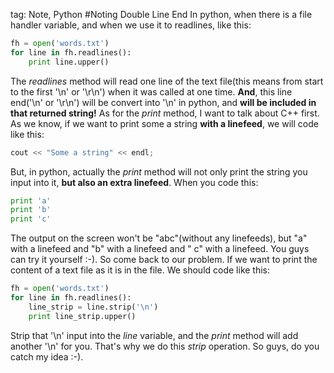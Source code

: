 tag: Note, Python
#Noting Double Line End
In python, when there is a file handler variable, and when we use it to readlines, like this:
```python
fh = open('words.txt')
for line in fh.readlines():
    print line.upper()
```
The *readlines* method will read one line of the text file(this means from start to the first '\n' or '\r\n') when it was called at one time. **And**, this line end('\n' or '\r\n') will be convert into '\n' in python, and **will
be included in that returned string!**
As for the *print* method, I want to talk about C++ first.
As we know, if we want to print some a string **with a linefeed**, we will code like this:
```c
cout << "Some a string" << endl;
```
But, in python, actually the *print* method will not only print the string you input into it, **but also an extra linefeed**.
When you code this:
```python
print 'a'
print 'b'
print 'c'
```
The output on the screen won't be "abc"(without any linefeeds), but "a" with a linefeed and "b" with a linefeed and " c" with a linefeed.
You guys can try it yourself :-).
So come back to our problem. If we want to print the content of a text file as it is in the file. We should code like this:
```python
fh = open('words.txt')
for line in fh.readlines():
    line_strip = line.strip('\n')
    print line_strip.upper()
```
  Strip that '\n' input into the *line* variable, and the *print* method will add another '\n' for you. That's why we do this *strip* operation.
  So guys, do you catch my idea :-).
